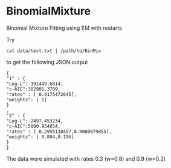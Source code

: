 BinomialMixture
===============

Binomial Mixture Fitting using EM with restarts

Try 

`
cat data/test.txt | /path/to/BinMix
`

to get the following JSON output 


    {
    "1" : {
    "Log-L":-191449.6814,
    "c-AIC":382901.3709,
    "rates" : [ 0.4175472645],
    "weights": [ 1]
    }
    ,
    "2" : {
    "Log-L":-2497.453234,
    "c-AIC":5000.954854,
    "rates" : [ 0.2995138457,0.9000679855],
    "weights": [ 0.804,0.196]
    }
    }


The data were simulated with rates 0.3 (w=0.8) and 0.9 (w=0.2) 
